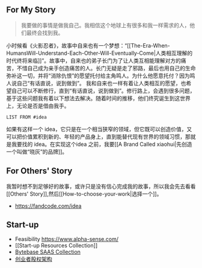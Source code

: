 
## For My Story

>我要做的事情是做我自己。我相信这个地球上有很多和我一样需求的人，他们最终会找到我。

小时候看《火影忍者》，故事中自来也有一个梦想：“[[The-Era-When-HumansWill-Understand-Each-Other-Will-Eventually-Come|人类相互理解的时代终将来临]]”。故事中，自来也的弟子长门为了让人类互相能理解对方的痛苦，不惜自己成为亲手创造痛苦的人。长门无疑是走了邪路，最后也用自己的生命弥补这一切，并将“消除仇恨”的愿望托付给主角鸣人。为什么他愿意托付？因为鸣人说自己“有话直说，说到做到”。
我和自来也一样有着让人类相互的愿望，也希望自己可以不断修行，直到“有话直说，说到做到”。修行路上，会遇到很多问题，基于这些问题我有着以下想法去解决。随着时间的推移，他们终究诞生到这世界上，无论是否是借由我手。

```dataview 
LIST FROM #idea 
```

如果有这样一个 idea，它只是在一个相当狭窄的领域，但它既可以创造价值，又可以把价值累积到新的、年轻的产品身上，直到能替代现有世界的领域习惯，那就是我要找的 idea。在实现这个idea 之前，我要[[A Brand Called xiaohui|先创造一个叫做“晓灰”的品牌]]。

## For Others' Story
我暂时想不到足够好的故事，或许只是没有信心完成我的故事，所以我会先去看看[[Others' Story]],然后[[How-to-choose-your-work|选择一个]]。
- https://fandcode.com/idea
## Start-up
- Feasibility https://www.alpha-sense.com/
- [[Start-up Resources Collection]]
- [Bytebase SAAS Collection](https://mp.weixin.qq.com/s/Z4W4JiWLFUY-uIXT5C7-2g)
- [创业者股权架构](https://mp.weixin.qq.com/s/hxPY3HDUk7ReWo_9zL_l_A)

